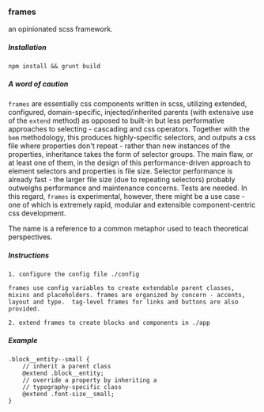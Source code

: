 ### frames 

an opinionated scss framework.

##### Installation

`npm install && grunt build`


##### A word of caution

`frames` are essentially css components written in scss, utilizing extended, configured, domain-specific, injected/inherited  parents (with extensive use of the `extend` method) as opposed to built-in but less performative approaches to selecting - cascading and css operators.  Together with the `bem` methodology, this produces highly-specific selectors, and outputs a css file where properties don't repeat - rather than new instances of the properties, inheritance takes the form of selector groups. The main flaw, or at least one of them, in the design of this performance-driven approach to element selectors and properties is file size.  Selector performance is already fast - the larger file size (due to repeating selectors) probably outweighs performance and maintenance concerns.  Tests are needed.  In this regard, `frames` is experimental, however, there might be a use case - one of which is extremely rapid, modular and extensible component-centric css development.

The name is a reference to a common metaphor used to teach theoretical perspectives.

##### Instructions

```
1. configure the config file ./config

frames use config variables to create extendable parent classes, mixins and placeholders. frames are organized by concern - accents, layout and type.  tag-level frames for links and buttons are also provided. 

2. extend frames to create blocks and components in ./app 
```

##### Example

```
.block__entity--small {
	// inherit a parent class
	@extend .block__entity;
	// override a property by inheriting a 
	// typography-specific class
	@extend .font-size__small;
}
```
